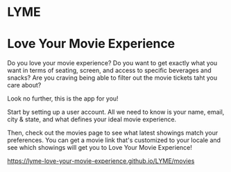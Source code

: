 # LYME
# Love Your Movie Experience

Do you love your movie experience?  Do you want to get exactly what you want in terms of seating, screen, and access to specific beverages and snacks?  Are you craving being able to filter out the movie tickets taht you care about?

Look no further, this is the app for you!

Start by setting up a user account.  All we need to know is your name, email, city & state, and what defines your ideal movie experience.

Then, check out the movies page to see what latest showings match your preferences.  You can get a movie link that's customized to your locale and see which showings will get you to Love Your Movie Experience!

https://lyme-love-your-movie-experience.github.io/LYME/movies
